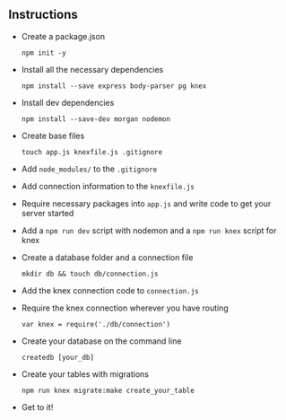 ## Instructions

- Create a package.json

  ```
  npm init -y
  ```

- Install all the necessary dependencies

  ```
  npm install --save express body-parser pg knex
  ```

- Install dev dependencies

  ```
  npm install --save-dev morgan nodemon
  ```

- Create base files

  ```
  touch app.js knexfile.js .gitignore
  ```

- Add `node_modules/` to the `.gitignore`

- Add connection information to the `knexfile.js`

- Require necessary packages into `app.js` and write code to get your server started

- Add a `npm run dev` script with nodemon and a `npm run knex` script for knex

- Create a database folder and a connection file

  ```
  mkdir db && touch db/connection.js
  ```

- Add the knex connection code to `connection.js`

- Require the knex connection wherever you have routing

  ```
  var knex = require('./db/connection')
  ```
  
- Create your database on the command line

  ```
  createdb [your_db]
  ```

- Create your tables with migrations

  ```
  npm run knex migrate:make create_your_table
  ```

- Get to it!

